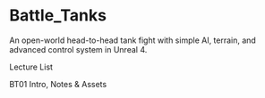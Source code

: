 # Battle_Tanks
An open-world head-to-head tank fight with simple AI, terrain, and advanced control system in Unreal 4.


Lecture List

BT01 Intro, Notes & Assets
